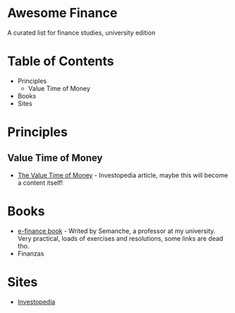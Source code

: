 # Awesome Finance
A curated list for finance studies, university edition
# Table of Contents
* Principles
  * Value Time of Money
* Books
* Sites
# Principles
## Value Time of Money
* [The Value Time of Money](https://www.investopedia.com/terms/t/timevalueofmoney.asp) - Investopedia article, maybe this will become a content itself!
# Books
* [e-finance book](http://e-financebook.com/) - Writed by Semanche, a professor at my university. Very practical, loads of exercises and resolutions, some links are dead tho.
* Finanzas
# Sites
* [Investopedia](https://www.investopedia.com/)
